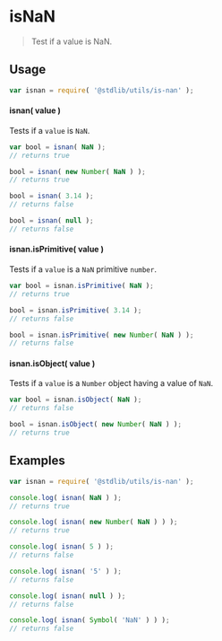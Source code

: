 isNaN
===
> Test if a value is NaN.

<!-- <usage> -->
## Usage

``` javascript
var isnan = require( '@stdlib/utils/is-nan' );
```

#### isnan( value )

Tests if a `value` is `NaN`.

``` javascript
var bool = isnan( NaN );
// returns true

bool = isnan( new Number( NaN ) );
// returns true

bool = isnan( 3.14 );
// returns false

bool = isnan( null );
// returns false
```

#### isnan.isPrimitive( value )

Tests if a `value` is a `NaN` primitive `number`.

``` javascript
var bool = isnan.isPrimitive( NaN );
// returns true

bool = isnan.isPrimitive( 3.14 );
// returns false

bool = isnan.isPrimitive( new Number( NaN ) );
// returns false
```

#### isnan.isObject( value )

Tests if a `value` is a `Number` object having a value of `NaN`.

``` javascript
var bool = isnan.isObject( NaN );
// returns false

bool = isnan.isObject( new Number( NaN ) );
// returns true
```

<!-- </usage> -->

<!-- <examples> -->
## Examples

``` javascript
var isnan = require( '@stdlib/utils/is-nan' );

console.log( isnan( NaN ) );
// returns true

console.log( isnan( new Number( NaN ) ) );
// returns true

console.log( isnan( 5 ) );
// returns false

console.log( isnan( '5' ) );
// returns false

console.log( isnan( null ) );
// returns false

console.log( isnan( Symbol( 'NaN' ) ) );
// returns false
```
<!-- </examples> -->

<!-- <links> -->
<!-- </links> -->
